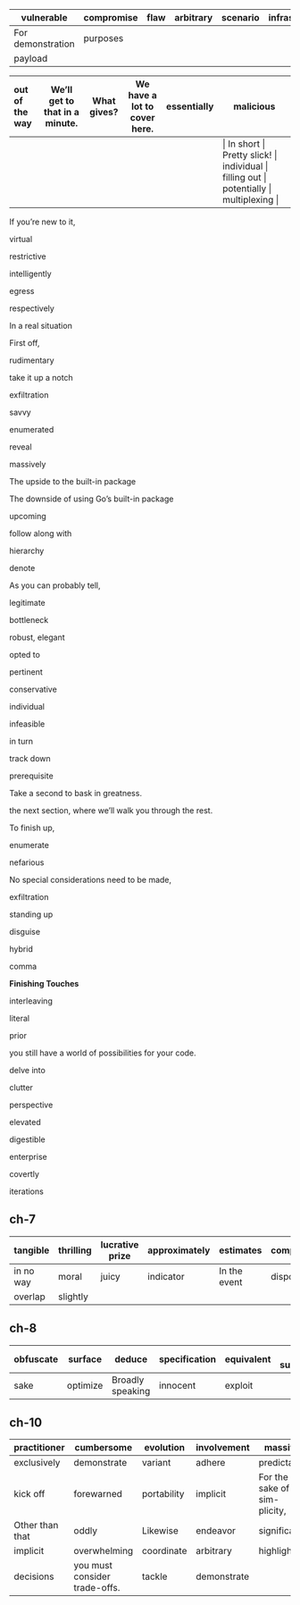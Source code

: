 | vulnerable        | compromise | flaw | arbitrary | scenario | infrastructure |
| ----------------- | ---------- | ---- | --------- | -------- | -------------- |
| For demonstration | purposes   |      |           |          |                |
| payload           |            |      |           |          |                |

| out of the way | We’ll get to that in a minute. | What gives? | We have a lot to cover here. | essentially | malicious                                                    |
| :------------- | ------------------------------ | ----------- | ---------------------------- | ----------- | ------------------------------------------------------------ |
|                |                                |             |                              |             | \| In short \| Pretty slick! \| individual \| filling out \| potentially \| multiplexing \| |

If you’re new to it, 

virtual

restrictive 

intelligently

egress

respectively

In a real situation

First off, 

rudimentary

take it up a notch

exfiltration

savvy

enumerated

reveal

massively

The upside to the built-in package

The downside of using Go’s built-in package

upcoming

follow along with

hierarchy

denote

As you can probably tell,

legitimate

bottleneck

 robust, elegant 

opted to

pertinent

conservative

individual

infeasible

in turn

track down

prerequisite

Take a second to bask in greatness.

the next section, where we’ll walk you through the rest.

To finish up,

enumerate

nefarious

No special considerations need to be made, 

exfiltration

standing up

disguise

hybrid

comma

**Finishing Touches**

interleaving

literal

prior

you still have a world of possibilities for your code.

delve into

clutter

perspective

elevated

digestible

enterprise

covertly

iterations

## ch-7

| tangible  | thrilling | lucrative prize | approximately | estimates    | compromise |
| --------- | --------- | --------------- | ------------- | ------------ | ---------- |
| in no way | moral     | juicy           | indicator     | In the event | disposable |
| overlap   | slightly  |                 |               |              |            |



## ch-8

| obfuscate | surface  | deduce           | specification | equivalent | To summarize |
| --------- | -------- | ---------------- | ------------- | ---------- | ------------ |
| sake      | optimize | Broadly speaking | innocent      | exploit    |              |

## ch-10

| practitioner    | cumbersome                    | evolution   | involvement | massive                       | vulnerability    |
| --------------- | ----------------------------- | ----------- | ----------- | ----------------------------- | ---------------- |
| exclusively     | demonstrate                   | variant     | adhere      | predictable                   | validating       |
| kick off        | forewarned                    | portability | implicit    | For the sake of sim- plicity, | accommodate      |
| Other than that | oddly                         | Likewise    | endeavor    | significant                   | Up to this point |
| implicit        | overwhelming                  | coordinate  | arbitrary   | highlighted                   | adversarial      |
| decisions       | you must consider trade-offs. | tackle      | demonstrate |                               |                  |






